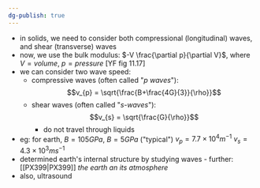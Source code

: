 ```yaml
---
dg-publish: true
---
```


- in solids, we need to consider both compressional (longitudinal) waves, and shear (transverse) waves
- now, we use the bulk modulus: $-V \frac{\partial p}{\partial V}$, where $V= volume$, $p = pressure$ [YF fig 11.17]
- we can consider two wave speed: 
	- compressive waves (often called "*p waves*"): 
	$$v_{p} = \sqrt{\frac{B+\frac{4G}{3}}{\rho}}$$
	- shear waves (often called "*s-waves*"): 
	$$v_{s} = \sqrt{\frac{G}{\rho}}$$
		- do not travel through liquids
- eg: for earth, $B = 105GPa$, $B=5GPa$ ("typical")
		$v_{p} = 7.7\times10^{4}m^{-1}$
		$v_{s}= 4.3\times10^{3}ms^{-1}$
- determined earth's internal structure by studying waves - further: [[PX399\|PX399]] *the earth an its atmosphere*
- also, ultrasound